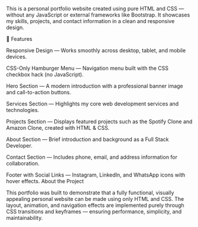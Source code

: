 This is a personal portfolio website created using pure HTML and CSS — without any JavaScript or external frameworks like Bootstrap.
It showcases my skills, projects, and contact information in a clean and responsive design.

🌟 Features

Responsive Design — Works smoothly across desktop, tablet, and mobile devices.

CSS-Only Hamburger Menu — Navigation menu built with the CSS checkbox hack (no JavaScript).

Hero Section — A modern introduction with a professional banner image and call-to-action buttons.

Services Section — Highlights my core web development services and technologies.

Projects Section — Displays featured projects such as the Spotify Clone and Amazon Clone, created with HTML & CSS.

About Section — Brief introduction and background as a Full Stack Developer.

Contact Section — Includes phone, email, and address information for collaboration.

Footer with Social Links — Instagram, LinkedIn, and WhatsApp icons with hover effects.
About the Project

This portfolio was built to demonstrate that a fully functional, visually appealing personal website can be made using only HTML and CSS.
The layout, animation, and navigation effects are implemented purely through CSS transitions and keyframes — ensuring performance, simplicity, and maintainability.
